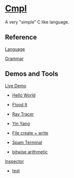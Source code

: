 # [Cmpl](https://github.com/karetkaz/Cmpl)

A very "simple" C like language.

## Reference

[Language](extras/Cmpl.md)

[Grammar](https://github.com/karetkaz/Cmpl/blob/master/extras/Cmpl.g4)

## Demos and Tools

[Live Demo](http://karetkaz.github.io/Cmpl/demo.html)

* [Hello World](http://karetkaz.github.io/Cmpl/demo.html#libFile&path=HelloWold.ci&content=File.out.write("hello%20world");)

* [Flood It](http://karetkaz.github.io/Cmpl/demo.html#libGfx&path=FloodIt.ci&project=cmplGfx/test/demo/FloodIt.ci)

* [Ray Tracer](http://karetkaz.github.io/Cmpl/demo.html#libGfx&path=RayTracerI.ci&project=cmplGfx/test/demo/RayTracerI.ci)

* [Yin Yang](http://karetkaz.github.io/Cmpl/demo.html#libGfx&path=YinYang.ci&project=cmplGfx/test/demo.procedural/YinYang.ci)

* [File create + write](http://karetkaz.github.io/Cmpl/demo.html#libFile&path=file.ci&content=Ly8gdGVzdCB3cml0aW5nIGludG8gYSBmaWxlCi8vIGFmdGVyIGV4ZWN1dGlvbiwgcmVmcmVzaCB0aGUgbGlzdCBvZiBmaWxlcyB0byBzZWUgdGhlIG91dHB1dAoKRmlsZSBmaWxlID0gRmlsZS5jcmVhdGUoImEudHh0Iik7CmZpbGUud3JpdGUoIlRoZSBxdWljayBicm93biBmb3gganVtcHMgb3ZlciB0aGUgbGF6eSBkb2cuXG4iKTsKZmlsZS5jbG9zZSgpOwo)

* [Spam Terminal](http://karetkaz.github.io/Cmpl/demo.html#path=SpamTerminal.ci&content=Zm9yIChpbnQgaSA9IDA7IGkgPCAxMDAwMDsgaSArPSAxKSB7Cglmb3IgKGludCBqID0gMDsgaiA8IDEwMDAwOyBqICs9IDEpIHt9CglkZWJ1ZygibWVzc2FnZSIsIGkpOwp9Cg)

* [bitwise arithmetic](http://karetkaz.github.io/Cmpl/demo.html#path=BitwiseArithmetic.ci&project=cmplStd/test/demo/BitwiseArithmetic.ci)

[Inspector](http://karetkaz.github.io/Cmpl/extras/Inspector/Inspector.html)

* [test](http://karetkaz.github.io/Cmpl/extras/Inspector/Inspector.html#../../extras/dump/test.prof.json)
